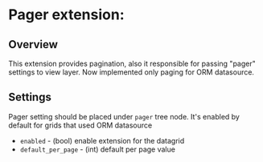 Pager extension:
=======

Overview
--------
This extension provides pagination, also it responsible for passing "pager" settings to view layer.
Now implemented only paging for ORM datasource.

Settings
---------
Pager setting should be placed under `pager` tree node. It's enabled by default for grids that used ORM datasource

 - `enabled` - (bool) enable extension for the datagrid
 - `default_per_page` - (int) default per page value

